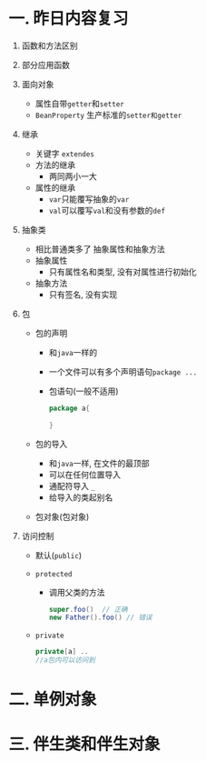 # 一. 昨日内容复习

1. 函数和方法区别

2. 部分应用函数

3. 面向对象

   - 属性自带`getter`和`setter`
   - `BeanProperty` 生产标准的`setter和getter`

4. 继承

   - 关键字 `extendes`
   - 方法的继承
     - 两同两小一大
   - 属性的继承
     - `var`只能覆写抽象的`var`
     - `val`可以覆写`val`和没有参数的`def`

5. 抽象类

   - 相比普通类多了 抽象属性和抽象方法
   - 抽象属性
     - 只有属性名和类型, 没有对属性进行初始化
   - 抽象方法
     - 只有签名, 没有实现

6. 包

   - 包的声明

     - 和`java`一样的

     - 一个文件可以有多个声明语句`package ...`

     - 包语句(一般不适用)

       ```scala
       package a{
           
       }
       ```

       

   - 包的导入

     - 和`java`一样, 在文件的最顶部
     - 可以在任何位置导入
     - 通配符导入  `_`
     - 给导入的类起别名

   - 包对象(包对象)

7. 访问控制

   - 默认(`public`)

   - `protected`

     - 调用父类的方法

       ```scala
       super.foo()  // 正确
       new Father().foo() // 错误
       ```

   - `private`

     ```scala
     private[a] ..
     //a包内可以访问到
     ```


# 二. 单例对象


# 三. 伴生类和伴生对象





















